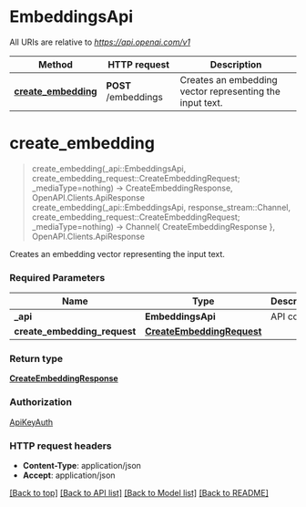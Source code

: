 # EmbeddingsApi

All URIs are relative to *https://api.openai.com/v1*

Method | HTTP request | Description
------------- | ------------- | -------------
[**create_embedding**](EmbeddingsApi.md#create_embedding) | **POST** /embeddings | Creates an embedding vector representing the input text.


# **create_embedding**
> create_embedding(_api::EmbeddingsApi, create_embedding_request::CreateEmbeddingRequest; _mediaType=nothing) -> CreateEmbeddingResponse, OpenAPI.Clients.ApiResponse <br/>
> create_embedding(_api::EmbeddingsApi, response_stream::Channel, create_embedding_request::CreateEmbeddingRequest; _mediaType=nothing) -> Channel{ CreateEmbeddingResponse }, OpenAPI.Clients.ApiResponse

Creates an embedding vector representing the input text.

### Required Parameters

Name | Type | Description  | Notes
------------- | ------------- | ------------- | -------------
 **_api** | **EmbeddingsApi** | API context | 
**create_embedding_request** | [**CreateEmbeddingRequest**](CreateEmbeddingRequest.md)|  | 

### Return type

[**CreateEmbeddingResponse**](CreateEmbeddingResponse.md)

### Authorization

[ApiKeyAuth](../README.md#ApiKeyAuth)

### HTTP request headers

 - **Content-Type**: application/json
 - **Accept**: application/json

[[Back to top]](#) [[Back to API list]](../README.md#api-endpoints) [[Back to Model list]](../README.md#models) [[Back to README]](../README.md)

